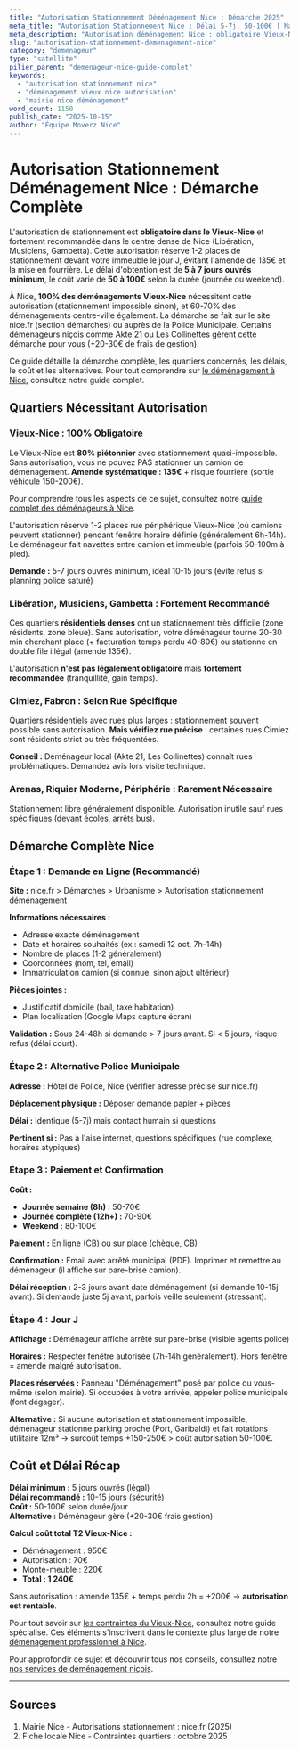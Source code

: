 ```yaml
---
title: "Autorisation Stationnement Déménagement Nice : Démarche 2025"
meta_title: "Autorisation Stationnement Nice : Délai 5-7j, 50-100€ | Mairie"
meta_description: "Autorisation déménagement Nice : obligatoire Vieux-Nice, recommandée centre. Délai 5-7j, coût 50-100€. Démarche nice.fr. Amende 135€ sans. Guide."
slug: "autorisation-stationnement-demenagement-nice"
category: "demenageur"
type: "satellite"
pilier_parent: "demenageur-nice-guide-complet"
keywords:
  - "autorisation stationnement nice"
  - "déménagement vieux nice autorisation"
  - "mairie nice déménagement"
word_count: 1150
publish_date: "2025-10-15"
author: "Équipe Moverz Nice"
---
```


# Autorisation Stationnement Déménagement Nice : Démarche Complète

L'autorisation de stationnement est **obligatoire dans le Vieux-Nice** et fortement recommandée dans le centre dense de Nice (Libération, Musiciens, Gambetta). Cette autorisation réserve 1-2 places de stationnement devant votre immeuble le jour J, évitant l'amende de 135€ et la mise en fourrière. Le délai d'obtention est de **5 à 7 jours ouvrés minimum**, le coût varie de **50 à 100€** selon la durée (journée ou weekend).

À Nice, **100% des déménagements Vieux-Nice** nécessitent cette autorisation (stationnement impossible sinon), et 60-70% des déménagements centre-ville également. La démarche se fait sur le site nice.fr (section démarches) ou auprès de la Police Municipale. Certains déménageurs niçois comme Akte 21 ou Les Collinettes gèrent cette démarche pour vous (+20-30€ de frais de gestion).

Ce guide détaille la démarche complète, les quartiers concernés, les délais, le coût et les alternatives. Pour tout comprendre sur [le déménagement à Nice](/blog/demenageur/demenageur-nice-guide-complet), consultez notre guide complet.

## Quartiers Nécessitant Autorisation

### Vieux-Nice : 100% Obligatoire

Le Vieux-Nice est **80% piétonnier** avec stationnement quasi-impossible. Sans autorisation, vous ne pouvez PAS stationner un camion de déménagement. **Amende systématique : 135€** + risque fourrière (sortie véhicule 150-200€).

Pour comprendre tous les aspects de ce sujet, consultez notre [guide complet des déménageurs à Nice](/blog/demenageur/demenageur-nice-guide-complet).


L'autorisation réserve 1-2 places rue périphérique Vieux-Nice (où camions peuvent stationner) pendant fenêtre horaire définie (généralement 6h-14h). Le déménageur fait navettes entre camion et immeuble (parfois 50-100m à pied).

**Demande :** 5-7 jours ouvrés minimum, idéal 10-15 jours (évite refus si planning police saturé)

### Libération, Musiciens, Gambetta : Fortement Recommandé

Ces quartiers **résidentiels denses** ont un stationnement très difficile (zone résidents, zone bleue). Sans autorisation, votre déménageur tourne 20-30 min cherchant place (+ facturation temps perdu 40-80€) ou stationne en double file illégal (amende 135€).

L'autorisation **n'est pas légalement obligatoire** mais **fortement recommandée** (tranquillité, gain temps).

### Cimiez, Fabron : Selon Rue Spécifique

Quartiers résidentiels avec rues plus larges : stationnement souvent possible sans autorisation. **Mais vérifiez rue précise** : certaines rues Cimiez sont résidents strict ou très fréquentées.

**Conseil :** Déménageur local (Akte 21, Les Collinettes) connaît rues problématiques. Demandez avis lors visite technique.

### Arenas, Riquier Moderne, Périphérie : Rarement Nécessaire

Stationnement libre généralement disponible. Autorisation inutile sauf rues spécifiques (devant écoles, arrêts bus).

## Démarche Complète Nice

### Étape 1 : Demande en Ligne (Recommandé)

**Site :** nice.fr > Démarches > Urbanisme > Autorisation stationnement déménagement

**Informations nécessaires :**
- Adresse exacte déménagement
- Date et horaires souhaités (ex : samedi 12 oct, 7h-14h)
- Nombre de places (1-2 généralement)
- Coordonnées (nom, tel, email)
- Immatriculation camion (si connue, sinon ajout ultérieur)

**Pièces jointes :**
- Justificatif domicile (bail, taxe habitation)
- Plan localisation (Google Maps capture écran)

**Validation :** Sous 24-48h si demande > 7 jours avant. Si < 5 jours, risque refus (délai court).

### Étape 2 : Alternative Police Municipale

**Adresse :** Hôtel de Police, Nice (vérifier adresse précise sur nice.fr)

**Déplacement physique :** Déposer demande papier + pièces

**Délai :** Identique (5-7j) mais contact humain si questions

**Pertinent si :** Pas à l'aise internet, questions spécifiques (rue complexe, horaires atypiques)

### Étape 3 : Paiement et Confirmation

**Coût :**
- **Journée semaine (8h) :** 50-70€
- **Journée complète (12h+) :** 70-90€
- **Weekend :** 80-100€

**Paiement :** En ligne (CB) ou sur place (chèque, CB)

**Confirmation :** Email avec arrêté municipal (PDF). Imprimer et remettre au déménageur (il affiche sur pare-brise camion).

**Délai réception :** 2-3 jours avant date déménagement (si demande 10-15j avant). Si demande juste 5j avant, parfois veille seulement (stressant).

### Étape 4 : Jour J

**Affichage :** Déménageur affiche arrêté sur pare-brise (visible agents police)

**Horaires :** Respecter fenêtre autorisée (7h-14h généralement). Hors fenêtre = amende malgré autorisation.

**Places réservées :** Panneau "Déménagement" posé par police ou vous-même (selon mairie). Si occupées à votre arrivée, appeler police municipale (font dégager).

**Alternative :** Si aucune autorisation et stationnement impossible, déménageur stationne parking proche (Port, Garibaldi) et fait rotations utilitaire 12m³ → surcoût temps +150-250€ > coût autorisation 50-100€.

## Coût et Délai Récap

**Délai minimum :** 5 jours ouvrés (légal)  
**Délai recommandé :** 10-15 jours (sécurité)  
**Coût :** 50-100€ selon durée/jour  
**Alternative :** Déménageur gère (+20-30€ frais gestion)

**Calcul coût total T2 Vieux-Nice :**
- Déménagement : 950€
- Autorisation : 70€
- Monte-meuble : 220€
- **Total : 1 240€**

Sans autorisation : amende 135€ + temps perdu 2h = +200€ → **autorisation est rentable**.

Pour tout savoir sur [les contraintes du Vieux-Nice](/blog/demenageur/demenageur-vieux-nice-acces-difficile), consultez notre guide spécialisé. Ces éléments s'inscrivent dans le contexte plus large de notre [déménagement professionnel à Nice](/blog/demenageur/demenageur-nice-guide-complet).

Pour approfondir ce sujet et découvrir tous nos conseils, consultez notre [nos services de déménagement niçois](/blog/demenageur/demenageur-nice-guide-complet).


---

## Sources

1. Mairie Nice - Autorisations stationnement : nice.fr (2025)
2. Fiche locale Nice - Contraintes quartiers : octobre 2025


